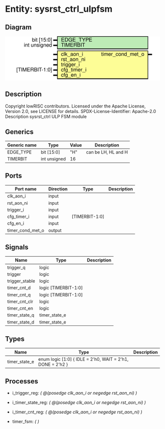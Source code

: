 # Entity: sysrst_ctrl_ulpfsm
## Diagram
![Diagram](sysrst_ctrl_ulpfsm.svg "Diagram")
## Description
Copyright lowRISC contributors.
 Licensed under the Apache License, Version 2.0, see LICENSE for details.
 SPDX-License-Identifier: Apache-2.0
 Description sysrst_ctrl ULP FSM module
 
## Generics
| Generic name | Type         | Value | Description         |
| ------------ | ------------ | ----- | ------------------- |
| EDGE_TYPE    | bit [15:0]   | "H"   | can be LH, HL and H |
| TIMERBIT     | int unsigned | 16    |                     |
## Ports
| Port name        | Direction | Type           | Description |
| ---------------- | --------- | -------------- | ----------- |
| clk_aon_i        | input     |                |             |
| rst_aon_ni       | input     |                |             |
| trigger_i        | input     |                |             |
| cfg_timer_i      | input     | [TIMERBIT-1:0] |             |
| cfg_en_i         | input     |                |             |
| timer_cond_met_o | output    |                |             |
## Signals
| Name           | Type                 | Description |
| -------------- | -------------------- | ----------- |
| trigger_q      | logic                |             |
| trigger        | logic                |             |
| trigger_stable | logic                |             |
| timer_cnt_d    | logic [TIMERBIT-1:0] |             |
| timer_cnt_q    | logic [TIMERBIT-1:0] |             |
| timer_cnt_clr  | logic                |             |
| timer_cnt_en   | logic                |             |
| timer_state_q  | timer_state_e        |             |
| timer_state_d  | timer_state_e        |             |
## Types
| Name          | Type                                                                                                                                                                       | Description |
| ------------- | -------------------------------------------------------------------------------------------------------------------------------------------------------------------------- | ----------- |
| timer_state_e | enum logic [1:0] {                             IDLE = 2'h0,                             WAIT = 2'h1,                             DONE = 2'h2                             } |             |
## Processes
- i_trigger_reg: _( @(posedge clk_aon_i or negedge rst_aon_ni) )_

- i_timer_state_reg: _( @(posedge clk_aon_i or negedge rst_aon_ni) )_

- i_timer_cnt_reg: _( @(posedge clk_aon_i or negedge rst_aon_ni) )_

- timer_fsm: _(  )_

